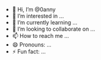 - 👋 Hi, I’m @0anny
- 👀 I’m interested in ...
- 🌱 I’m currently learning ...
- 💞️ I’m looking to collaborate on ...
- 📫 How to reach me ...
- 😄 Pronouns: ...
- ⚡ Fun fact: ...

<!---
0anny/0anny is a ✨ special ✨ repository because its `README.md` (this file) appears on your GitHub profile.
You can click the Preview link to take a look at your changes.
--->
